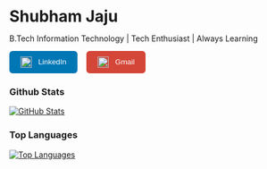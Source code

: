  <!-- Name -->
  <h1 style="margin-bottom: 4px;">Shubham Jaju</h1>

  <!-- Bio -->
  <p>B.Tech Information Technology | Tech Enthusiast | Always Learning</p>

  <!-- Social Buttons -->
  <p>
    <a href="https://www.linkedin.com/in/shubhamjaju03/" target="_blank" style="text-decoration: none;">
      <button style="background-color: #0077B5; color: white; border: none; padding: 10px 20px; border-radius: 6px; cursor: pointer;">
        <img src="https://img.icons8.com/?size=100&id=xuvGCOXi8Wyg&format=png&color=ffffff" width="20" height="20" style="vertical-align: middle; margin-right: 8px;" />
        LinkedIn
      </button>
    </a>
    &nbsp;&nbsp;
    <a href="mailto:sjaju589@gmail.com" style="text-decoration: none;">
      <button style="background-color: #D44638; color: white; border: none; padding: 10px 20px; border-radius: 6px; cursor: pointer;">
        <img src="https://img.icons8.com/?size=100&id=EgRndDDLh8kS&format=png&color=ffffff" width="20" height="20" style="vertical-align: middle; margin-right: 8px;" />
        Gmail
      </button>
    </a>
  </p>

<h3>Github Stats</h3>
<div style="margin-bottom: 12px;"></div>

<a href=" https://github.com/anuraghazra/github-readme-stats " target="_blank">
  <img src="https://github-readme-stats.vercel.app/api?username=shubhamjaju03&show_icons=true&theme=dracula" alt="GitHub Stats" />
</a>

<div style="margin-bottom: 24px;"></div>

<h3>Top Languages</h3>
<div style="margin-bottom: 12px;"></div>

<a href=" https://github.com/anuraghazra/github-readme-stats " target="_blank">
  <img src="https://github-readme-stats.vercel.app/api/top-langs/?username=shubhamjaju03&theme=dracula" alt="Top Languages" />
</a>
</div>
